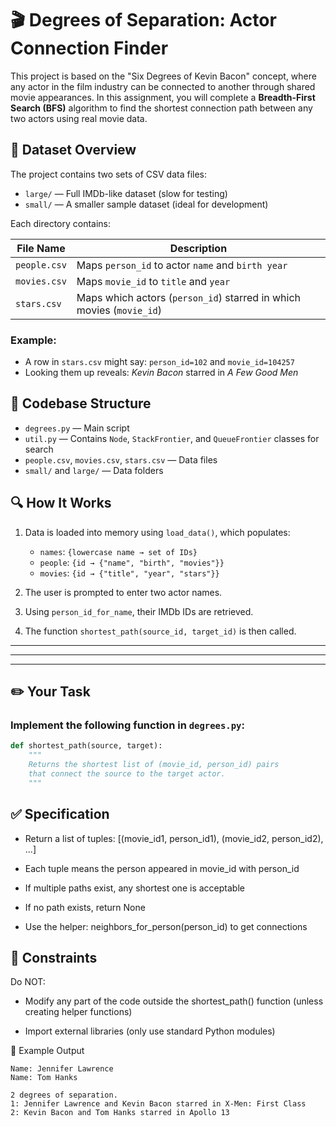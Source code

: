 # 🎬 Degrees of Separation: Actor Connection Finder

This project is based on the "Six Degrees of Kevin Bacon" concept, where any actor in the film industry can be connected to another through shared movie appearances. In this assignment, you will complete a **Breadth-First Search (BFS)** algorithm to find the shortest connection path between any two actors using real movie data.



## 📁 Dataset Overview

The project contains two sets of CSV data files:
- `large/` — Full IMDb-like dataset (slow for testing)
- `small/` — A smaller sample dataset (ideal for development)

Each directory contains:

| File Name       | Description |
|-----------------|-------------|
| `people.csv`    | Maps `person_id` to actor `name` and `birth year` |
| `movies.csv`    | Maps `movie_id` to `title` and `year` |
| `stars.csv`     | Maps which actors (`person_id`) starred in which movies (`movie_id`) |

### Example:
- A row in `stars.csv` might say: `person_id=102` and `movie_id=104257`
- Looking them up reveals: _Kevin Bacon_ starred in _A Few Good Men_


## 📄 Codebase Structure

- `degrees.py` — Main script
- `util.py` — Contains `Node`, `StackFrontier`, and `QueueFrontier` classes for search
- `people.csv`, `movies.csv`, `stars.csv` — Data files
- `small/` and `large/` — Data folders



## 🔍 How It Works

1. Data is loaded into memory using `load_data()`, which populates:
   - `names`: `{lowercase name → set of IDs}`
   - `people`: `{id → {"name", "birth", "movies"}}`
   - `movies`: `{id → {"title", "year", "stars"}}`

2. The user is prompted to enter two actor names.

3. Using `person_id_for_name`, their IMDb IDs are retrieved.

4. The function `shortest_path(source_id, target_id)` is then called.

---
---
---

## ✏️ Your Task

### Implement the following function in `degrees.py`:

```python
def shortest_path(source, target):
    """
    Returns the shortest list of (movie_id, person_id) pairs
    that connect the source to the target actor.
    """
```

## ✅ Specification
- Return a list of tuples: [(movie_id1, person_id1), (movie_id2, person_id2), ...]

- Each tuple means the person appeared in movie_id with person_id

- If multiple paths exist, any shortest one is acceptable

- If no path exists, return None

- Use the helper: neighbors_for_person(person_id) to get connections

## 🚫 Constraints

Do NOT:

- Modify any part of the code outside the shortest_path() function (unless creating helper functions)

- Import external libraries (only use standard Python modules)

🧪 Example Output
```console
Name: Jennifer Lawrence
Name: Tom Hanks

2 degrees of separation.
1: Jennifer Lawrence and Kevin Bacon starred in X-Men: First Class
2: Kevin Bacon and Tom Hanks starred in Apollo 13
```